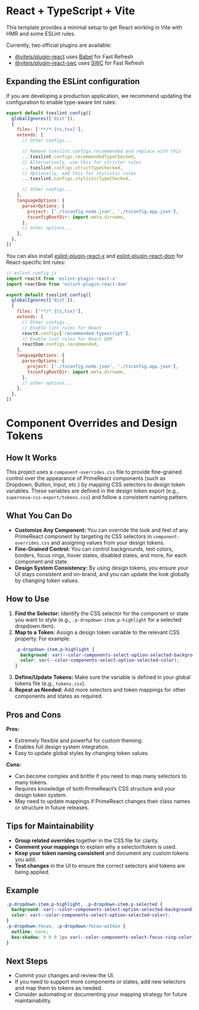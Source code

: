 # React + TypeScript + Vite

This template provides a minimal setup to get React working in Vite with HMR and some ESLint rules.

Currently, two official plugins are available:

- [@vitejs/plugin-react](https://github.com/vitejs/vite-plugin-react/blob/main/packages/plugin-react) uses [Babel](https://babeljs.io/) for Fast Refresh
- [@vitejs/plugin-react-swc](https://github.com/vitejs/vite-plugin-react/blob/main/packages/plugin-react-swc) uses [SWC](https://swc.rs/) for Fast Refresh

## Expanding the ESLint configuration

If you are developing a production application, we recommend updating the configuration to enable type-aware lint rules:

```js
export default tseslint.config([
  globalIgnores(['dist']),
  {
    files: ['**/*.{ts,tsx}'],
    extends: [
      // Other configs...

      // Remove tseslint.configs.recommended and replace with this
      ...tseslint.configs.recommendedTypeChecked,
      // Alternatively, use this for stricter rules
      ...tseslint.configs.strictTypeChecked,
      // Optionally, add this for stylistic rules
      ...tseslint.configs.stylisticTypeChecked,

      // Other configs...
    ],
    languageOptions: {
      parserOptions: {
        project: ['./tsconfig.node.json', './tsconfig.app.json'],
        tsconfigRootDir: import.meta.dirname,
      },
      // other options...
    },
  },
])
```

You can also install [eslint-plugin-react-x](https://github.com/Rel1cx/eslint-react/tree/main/packages/plugins/eslint-plugin-react-x) and [eslint-plugin-react-dom](https://github.com/Rel1cx/eslint-react/tree/main/packages/plugins/eslint-plugin-react-dom) for React-specific lint rules:

```js
// eslint.config.js
import reactX from 'eslint-plugin-react-x'
import reactDom from 'eslint-plugin-react-dom'

export default tseslint.config([
  globalIgnores(['dist']),
  {
    files: ['**/*.{ts,tsx}'],
    extends: [
      // Other configs...
      // Enable lint rules for React
      reactX.configs['recommended-typescript'],
      // Enable lint rules for React DOM
      reactDom.configs.recommended,
    ],
    languageOptions: {
      parserOptions: {
        project: ['./tsconfig.node.json', './tsconfig.app.json'],
        tsconfigRootDir: import.meta.dirname,
      },
      // other options...
    },
  },
])
```

# Component Overrides and Design Tokens

## How It Works

This project uses a `component-overrides.css` file to provide fine-grained control over the appearance of PrimeReact components (such as Dropdown, Button, Input, etc.) by mapping CSS selectors to design token variables. These variables are defined in the design token export (e.g., `supernova-css-export/tokens.css`) and follow a consistent naming pattern.

## What You Can Do

- **Customize Any Component:** You can override the look and feel of any PrimeReact component by targeting its CSS selectors in `component-overrides.css` and assigning values from your design tokens.
- **Fine-Grained Control:** You can control backgrounds, text colors, borders, focus rings, hover states, disabled states, and more, for each component and state.
- **Design System Consistency:** By using design tokens, you ensure your UI stays consistent and on-brand, and you can update the look globally by changing token values.

## How to Use

1. **Find the Selector:** Identify the CSS selector for the component or state you want to style (e.g., `.p-dropdown-item.p-highlight` for a selected dropdown item).
2. **Map to a Token:** Assign a design token variable to the relevant CSS property. For example:
   ```css
   .p-dropdown-item.p-highlight {
     background: var(--color-components-select-option-selected-background);
     color: var(--color-components-select-option-selected-color);
   }
   ```
3. **Define/Update Tokens:** Make sure the variable is defined in your global tokens file (e.g., `tokens.css`).
4. **Repeat as Needed:** Add more selectors and token mappings for other components and states as required.

## Pros and Cons

**Pros:**
- Extremely flexible and powerful for custom theming.
- Enables full design system integration.
- Easy to update global styles by changing token values.

**Cons:**
- Can become complex and brittle if you need to map many selectors to many tokens.
- Requires knowledge of both PrimeReact’s CSS structure and your design token system.
- May need to update mappings if PrimeReact changes their class names or structure in future releases.

## Tips for Maintainability
- **Group related overrides** together in the CSS file for clarity.
- **Comment your mappings** to explain why a selector/token is used.
- **Keep your token naming consistent** and document any custom tokens you add.
- **Test changes** in the UI to ensure the correct selectors and tokens are being applied.

## Example

```css
.p-dropdown-item.p-highlight, .p-dropdown-item.p-selected {
  background: var(--color-components-select-option-selected-background);
  color: var(--color-components-select-option-selected-color);
}
.p-dropdown:focus, .p-dropdown:focus-within {
  outline: none;
  box-shadow: 0 0 0 2px var(--color-components-select-focus-ring-color);
}
```

## Next Steps
- Commit your changes and review the UI.
- If you need to support more components or states, add new selectors and map them to tokens as needed.
- Consider automating or documenting your mapping strategy for future maintainability.
